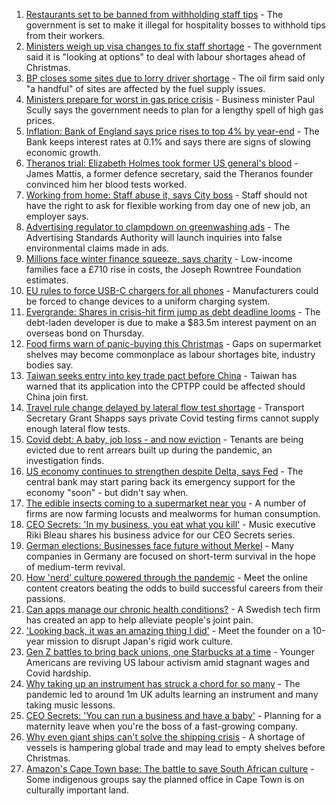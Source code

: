 1. [Restaurants set to be banned from withholding staff tips](https://www.bbc.co.uk/news/business-58669632?at_medium=RSS&at_campaign=KARANGA) - The government is set to make it illegal for hospitality bosses to withhold tips from their workers.
2. [Ministers weigh up visa changes to fix staff shortage](https://www.bbc.co.uk/news/business-58670790?at_medium=RSS&at_campaign=KARANGA) - The government said it is "looking at options" to deal with labour shortages ahead of Christmas.
3. [BP closes some sites due to lorry driver shortage](https://www.bbc.co.uk/news/business-58645712?at_medium=RSS&at_campaign=KARANGA) - The oil firm said only "a handful" of sites are affected by the fuel supply issues.
4. [Ministers prepare for worst in gas price crisis](https://www.bbc.co.uk/news/business-58668594?at_medium=RSS&at_campaign=KARANGA) - Business minister Paul Scully says the government needs to plan for a lengthy spell of high gas prices.
5. [Inflation: Bank of England says price rises to top 4% by year-end](https://www.bbc.co.uk/news/business-58665538?at_medium=RSS&at_campaign=KARANGA) - The Bank keeps interest rates at 0.1% and says there are signs of slowing economic growth.
6. [Theranos trial: Elizabeth Holmes took former US general's blood](https://www.bbc.co.uk/news/business-58669152?at_medium=RSS&at_campaign=KARANGA) - James Mattis, a former defence secretary, said the Theranos founder convinced him her blood tests worked.
7. [Working from home: Staff abuse it, says City boss](https://www.bbc.co.uk/news/business-58662455?at_medium=RSS&at_campaign=KARANGA) - Staff should not have the right to ask for flexible working from day one of new job, an employer says.
8. [Advertising regulator to clampdown on greenwashing ads](https://www.bbc.co.uk/news/business-58645708?at_medium=RSS&at_campaign=KARANGA) - The Advertising Standards Authority will launch inquiries into false environmental claims made in ads.
9. [Millions face winter finance squeeze, says charity](https://www.bbc.co.uk/news/business-58651081?at_medium=RSS&at_campaign=KARANGA) - Low-income families face a £710 rise in costs, the Joseph Rowntree Foundation estimates.
10. [EU rules to force USB-C chargers for all phones](https://www.bbc.co.uk/news/technology-58665809?at_medium=RSS&at_campaign=KARANGA) - Manufacturers could be forced to change devices to a uniform charging system.
11. [Evergrande: Shares in crisis-hit firm jump as debt deadline looms](https://www.bbc.co.uk/news/business-58660578?at_medium=RSS&at_campaign=KARANGA) - The debt-laden developer is due to make a $83.5m interest payment on an overseas bond on Thursday.
12. [Food firms warn of panic-buying this Christmas](https://www.bbc.co.uk/news/business-58654725?at_medium=RSS&at_campaign=KARANGA) - Gaps on supermarket shelves may become commonplace as labour shortages bite, industry bodies say.
13. [Taiwan seeks entry into key trade pact before China](https://www.bbc.co.uk/news/world-asia-58660843?at_medium=RSS&at_campaign=KARANGA) - Taiwan has warned that its application into the CPTPP could be affected should China join first.
14. [Travel rule change delayed by lateral flow test shortage](https://www.bbc.co.uk/news/business-58656292?at_medium=RSS&at_campaign=KARANGA) - Transport Secretary Grant Shapps says private Covid testing firms cannot supply enough lateral flow tests.
15. [Covid debt: A baby, job loss - and now eviction](https://www.bbc.co.uk/news/uk-58643437?at_medium=RSS&at_campaign=KARANGA) - Tenants are being evicted due to rent arrears built up during the pandemic, an investigation finds.
16. [US economy continues to strengthen despite Delta, says Fed](https://www.bbc.co.uk/news/business-58659476?at_medium=RSS&at_campaign=KARANGA) - The central bank may start paring back its emergency support for the economy "soon" - but didn't say when.
17. [The edible insects coming to a supermarket near you](https://www.bbc.co.uk/news/business-58636969?at_medium=RSS&at_campaign=KARANGA) - A number of firms are now farming locusts and mealworms for human consumption.
18. [CEO Secrets: 'In my business, you eat what you kill'](https://www.bbc.co.uk/news/business-58598136?at_medium=RSS&at_campaign=KARANGA) - Music executive Riki Bleau shares his business advice for our CEO Secrets series.
19. [German elections: Businesses face future without Merkel](https://www.bbc.co.uk/news/58632324?at_medium=RSS&at_campaign=KARANGA) - Many companies in Germany are focused on short-term survival in the hope of medium-term revival.
20. [How 'nerd' culture powered through the pandemic](https://www.bbc.co.uk/news/business-58535299?at_medium=RSS&at_campaign=KARANGA) - Meet the online content creators beating the odds to build successful careers from their passions.
21. [Can apps manage our chronic health conditions?](https://www.bbc.co.uk/news/business-58556777?at_medium=RSS&at_campaign=KARANGA) - A Swedish tech firm has created an app to help alleviate people's joint pain.
22. ['Looking back, it was an amazing thing I did'](https://www.bbc.co.uk/news/business-58575530?at_medium=RSS&at_campaign=KARANGA) - Meet the founder on a 10-year mission to disrupt Japan's rigid work culture.
23. [Gen Z battles to bring back unions, one Starbucks at a time](https://www.bbc.co.uk/news/business-58540250?at_medium=RSS&at_campaign=KARANGA) - Younger Americans are reviving US labour activism amid stagnant wages and Covid hardship.
24. [Why taking up an instrument has struck a chord for so many](https://www.bbc.co.uk/news/business-58556770?at_medium=RSS&at_campaign=KARANGA) - The pandemic led to around 1m UK adults learning an instrument and many taking music lessons.
25. [CEO Secrets: 'You can run a business and have a baby'](https://www.bbc.co.uk/news/business-58548789?at_medium=RSS&at_campaign=KARANGA) - Planning for a maternity leave when you're the boss of a fast-growing company.
26. [Why even giant ships can't solve the shipping crisis](https://www.bbc.co.uk/news/business-58479148?at_medium=RSS&at_campaign=KARANGA) - A shortage of vessels is hampering global trade and may lead to empty shelves before Christmas.
27. [Amazon's Cape Town base: The battle to save South African culture](https://www.bbc.co.uk/news/world-africa-58528348?at_medium=RSS&at_campaign=KARANGA) - Some indigenous groups say the planned office in Cape Town is on culturally important land.
